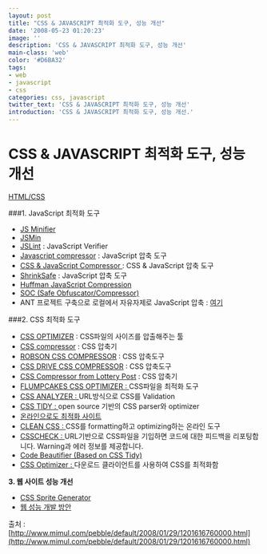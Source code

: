 ```yaml
---
layout: post
title: "CSS & JAVASCRIPT 최적화 도구, 성능 개선"
date: '2008-05-23 01:20:23'
image: ''
description: 'CSS & JAVASCRIPT 최적화 도구, 성능 개선'
main-class: 'web'
color: '#D6BA32'
tags:
- web
- javascript
- css
categories: css, javascript
twitter_text: 'CSS & JAVASCRIPT 최적화 도구, 성능 개선'
introduction: 'CSS & JAVASCRIPT 최적화 도구, 성능 개선.'
---
```


# CSS & JAVASCRIPT 최적화 도구, 성능 개선

[HTML/CSS](http://hsmtree.tistory.com/category/HTML/CSS)

###1. JavaScript 최적화 도구

* [JS Minifier](http://fmarcia.info/jsmin/test.html)
* [JSMin](http://www.crockford.com/javascript/jsmin.html)
* [JSLint](http://jslint.com/) : JavaScript Verifier
* [Javascript compressor](http://javascriptcompressor.com/) : JavaScript 압축 도구
* [CSS & JavaScript Compressor ](http://www.creativyst.com/Prod/3/): CSS & JavaScript 압축 도구
* [ShrinkSafe](http://shrinksafe.dojotoolkit.org/) : JavaScript 압축 도구
* [Huffman JavaScript Compression](http://rumkin.com/tools/compression/compress_huff.php)
* [SOC (Safe Obfuscator/Compressor)](http://www.codehouse.com/products/soc/)
* ANT 프로젝트 구축으로 로컬에서 자유자제로 JavaScript 압축 : [여기](http://www.mimul.com/pebble/default/2008/01/13/1200209940000.html)

###2. CSS 최적화 도구

* [CSS OPTIMIZER](http://www.cssoptimiser.com/) : CSS파일의 사이즈를 압출해주는 툴
* [CSS compressor](http://www.phpinsider.com/compress_css.php) : CSS 압축기
* [ROBSON CSS COMPRESSOR](http://iceyboard.no-ip.org/projects/css_compressor) : CSS 압축도구
* [CSS DRIVE CSS COMPRESSOR](http://www.cssdrive.com/index.php/main/csscompressor/) : CSS 압축도구
* [CSS Compressor from Lottery Post](http://www.lotterypost.com/css-compress.asp) : CSS 압축기
* [FLUMPCAKES CSS OPTIMIZER : ](http://flumpcakes.co.uk/css/optimiser/)CSS파일을 최적화 도구
* [CSS ANALYZER : ](http://juicystudio.com/services/csstest.php)URL방식으로 CSS를 Validation
* [CSS TIDY : ](http://csstidy.sourceforge.net/)open source 기반의 CSS parser와 optimizer
* [온라인으로도 최적화 사이트](http://floele.flyspray.org/csstidy/css_optimiser.php)
* [CLEAN CSS : ](http://www.cleancss.com/)CSS를 formatting하고 optimizing하는 온라인 도구
* [CSSCHECK : ](http://www.htmlhelp.com/tools/csscheck/)URL기반으로 CSS파일을 기입하면 코드에 대한 피드백을 리포팅합니다. Warning과 에러 정보를 제공합니다.
* [Code Beautifier (Based on CSS Tidy)](http://www.codebeautifier.com/)
* [CSS Optimizer : ](http://mabblog.com/cssoptimizer/)다운로드 클라이언트를 사용하여 CSS를 최적화함

**3. 웹 사이트 성능 개선**

* [CSS Sprite Generator](http://spritegen.website-performance.org/)
* [웹 성능 개발 방안](http://www.mimul.com/pebble/default/2007/05/11/1178878320000.html)

출처 : [http://www.mimul.com/pebble/default/2008/01/29/1201616760000.html](http://www.mimul.com/pebble/default/2008/01/29/1201616760000.html)
